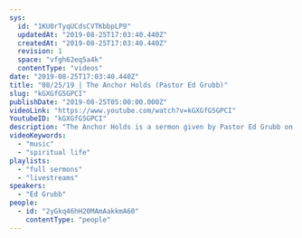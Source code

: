 ```yaml
---
sys:
  id: "1KU0rTyqUCdsCVTKbbpLP9"
  updatedAt: "2019-08-25T17:03:40.440Z"
  createdAt: "2019-08-25T17:03:40.440Z"
  revision: 1
  space: "vfgh62eq5a4k"
  contentType: "videos"
date: "2019-08-25T17:03:40.440Z"
title: "08/25/19 | The Anchor Holds (Pastor Ed Grubb)"
slug: "kGXGfG5GPCI"
publishDate: "2019-08-25T05:00:00.000Z"
videoLink: "https://www.youtube.com/watch?v=kGXGfG5GPCI"
YoutubeID: "kGXGfG5GPCI"
description: "The Anchor Holds is a sermon given by Pastor Ed Grubb on August 25th, 2019 at Freedom Fellowship Church International."
videoKeywords:
  - "music"
  - "spiritual life"
playlists:
  - "full sermons"
  - "livestreams"
speakers:
  - "Ed Grubb"
people:
  - id: "2yGkq46hH20MAmAakkmA60"
    contentType: "people"
---
```

